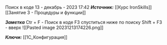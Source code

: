 
Поиск в коде
 13 - декабрь - 2023  17:42 
***Источник:***  [[Курс IronSkills]] [[Занятие 3 - Процедуры и функции]]

***Заметка*** 
Ctr + F - Поиск в коде
F3 спуститься ниже по поиску 
Shift + F3  - вверх
![[Pasted image 20231213174226.png]]


***Ключи:*** [[1С_Конфигурация]]